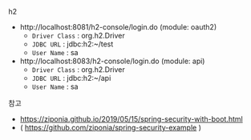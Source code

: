 
h2 
* http://localhost:8081/h2-console/login.do (module: oauth2)
  * `Driver Class` : org.h2.Driver
  * `JDBC URL` : jdbc:h2:~/test
  * `User Name` : sa
* http://localhost:8083/h2-console/login.do (module: api)
  * `Driver Class` : org.h2.Driver
  * `JDBC URL` : jdbc:h2:~/api
  * `User Name` : sa

참고
* https://ziponia.github.io/2019/05/15/spring-security-with-boot.html
* ( https://github.com/ziponia/spring-security-example )